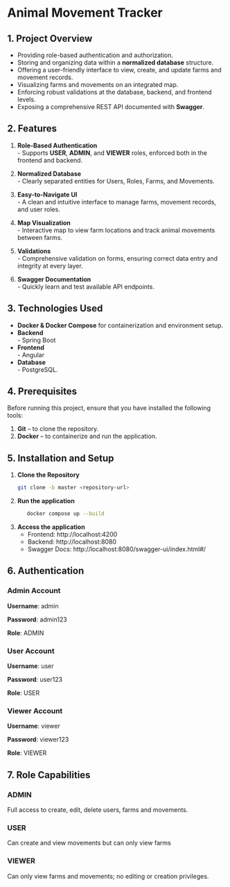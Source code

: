 # Animal Movement Tracker


## 1. Project Overview

- Providing role-based authentication and authorization.
- Storing and organizing data within a **normalized database** structure.
- Offering a user-friendly interface to view, create, and update farms and movement records.
- Visualizing farms and movements on an integrated map.
- Enforcing robust validations at the database, backend, and frontend levels.
- Exposing a comprehensive REST API documented with **Swagger**.



## 2. Features

1. **Role-Based Authentication**  
   \- Supports **USER**, **ADMIN**, and **VIEWER** roles, enforced both in the frontend and backend.

2. **Normalized Database**  
   \- Clearly separated entities for Users, Roles, Farms, and Movements.

3. **Easy-to-Navigate UI**  
   \- A clean and intuitive interface to manage farms, movement records, and user roles.

4. **Map Visualization**  
   \- Interactive map to view farm locations and track animal movements between farms.

5. **Validations**  
   \- Comprehensive validation on forms, ensuring correct data entry and integrity at every layer.

6. **Swagger Documentation**  
   \- Quickly learn and test available API endpoints.


## 3. Technologies Used

- **Docker & Docker Compose** for containerization and environment setup.
- **Backend**  
  \- Spring Boot
- **Frontend**  
  \- Angular
- **Database**  
  \- PostgreSQL.



## 4. Prerequisites

Before running this project, ensure that you have installed the following tools:

1. **Git** – to clone the repository.  
2. **Docker** – to containerize and run the application.  



## 5. Installation and Setup

1. **Clone the Repository**  
   ```bash
   git clone -b master <repository-url>
   ```
2. **Run the application** 
    ```bash
       docker compose up --build
3. **Access the application**
    - Frontend: http://localhost:4200
    - Backend: http://localhost:8080
    - Swagger Docs: http://localhost:8080/swagger-ui/index.html#/


## 6. Authentication

### Admin Account
**Username**: admin 

**Password**: admin123

**Role**: ADMIN


### User Account

**Username**: user

**Password**: user123

**Role**: USER

### Viewer Account

**Username**: viewer

**Password**: viewer123

**Role**: VIEWER

## 7. Role Capabilities

### ADMIN

Full access to create, edit, delete users, farms and movements.

### USER

Can create and view movements but can only view farms

### VIEWER

Can only view farms and movements; no editing or creation privileges.

